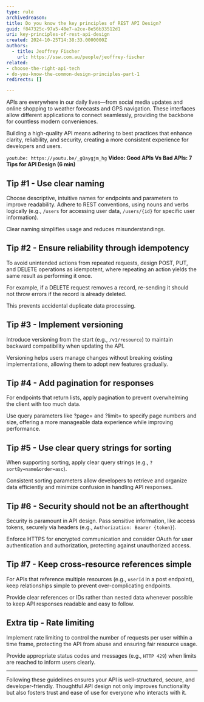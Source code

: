 ```yaml
---
type: rule
archivedreason:
title: Do you know the key principles of REST API Design?
guid: f847325c-97a5-48e7-a2ce-8e56b33512d1
uri: key-principles-of-rest-api-design
created: 2024-10-25T14:38:33.0000000Z
authors: 
  - title: Jeoffrey Fischer
    url: https://ssw.com.au/people/jeoffrey-fischer
related:
- choose-the-right-api-tech
- do-you-know-the-common-design-principles-part-1
redirects: []

---
```


APIs are everywhere in our daily lives—from social media updates and online shopping to weather forecasts and GPS navigation. These interfaces allow different applications to connect seamlessly, providing the backbone for countless modern conveniences.

Building a high-quality API means adhering to best practices that enhance clarity, reliability, and security, creating a more consistent experience for developers and users.

<!--endintro-->

`youtube: https://youtu.be/_gQaygjm_hg`
**Video: Good APIs Vs Bad APIs: 7 Tips for API Design (6 min)**

## Tip \#1 - Use clear naming  

Choose descriptive, intuitive names for endpoints and parameters to improve readability. Adhere to REST conventions, using nouns and verbs logically (e.g., `/users` for accessing user data, `/users/{id}` for specific user information).

Clear naming simplifies usage and reduces misunderstandings.  

## Tip \#2 - Ensure reliability through idempotency  

To avoid unintended actions from repeated requests, design POST, PUT, and DELETE operations as idempotent, where repeating an action yields the same result as performing it once.

For example, if a DELETE request removes a record, re-sending it should not throw errors if the record is already deleted.

This prevents accidental duplicate data processing.  

## Tip \#3 - Implement versioning  

Introduce versioning from the start (e.g., `/v1/resource`) to maintain backward compatibility when updating the API.

Versioning helps users manage changes without breaking existing implementations, allowing them to adopt new features gradually.  

## Tip \#4 - Add pagination for responses  

For endpoints that return lists, apply pagination to prevent overwhelming the client with too much data.

Use query parameters like ?page= and ?limit= to specify page numbers and size, offering a more manageable data experience while improving performance.  

## Tip \#5 - Use clear query strings for sorting  

When supporting sorting, apply clear query strings (e.g., `?sortBy=name&order=asc`).

Consistent sorting parameters allow developers to retrieve and organize data efficiently and minimize confusion in handling API responses.  

## Tip \#6 - Security should not be an afterthought

Security is paramount in API design. Pass sensitive information, like access tokens, securely via headers (e.g., `Authorization: Bearer {token}`).

Enforce HTTPS for encrypted communication and consider OAuth for user authentication and authorization, protecting against unauthorized access.  

## Tip \#7 - Keep cross-resource references simple

For APIs that reference multiple resources (e.g., `userId` in a post endpoint), keep relationships simple to prevent over-complicating endpoints.

Provide clear references or IDs rather than nested data whenever possible to keep API responses readable and easy to follow.  

## Extra tip - Rate limiting  

Implement rate limiting to control the number of requests per user within a time frame, protecting the API from abuse and ensuring fair resource usage.

Provide appropriate status codes and messages (e.g., `HTTP 429`) when limits are reached to inform users clearly.  

---

Following these guidelines ensures your API is well-structured, secure, and developer-friendly.
Thoughtful API design not only improves functionality but also fosters trust and ease of use for everyone who interacts with it.
